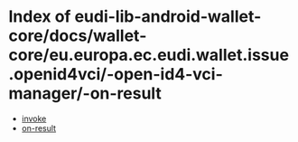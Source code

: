 # Index of eudi-lib-android-wallet-core/docs/wallet-core/eu.europa.ec.eudi.wallet.issue.openid4vci/-open-id4-vci-manager/-on-result

- [invoke](/eudi-lib-android-wallet-core/docs/wallet-core/eu.europa.ec.eudi.wallet.issue.openid4vci/-open-id4-vci-manager/-on-result/invoke/)
- [on-result](/eudi-lib-android-wallet-core/docs/wallet-core/eu.europa.ec.eudi.wallet.issue.openid4vci/-open-id4-vci-manager/-on-result/on-result/)